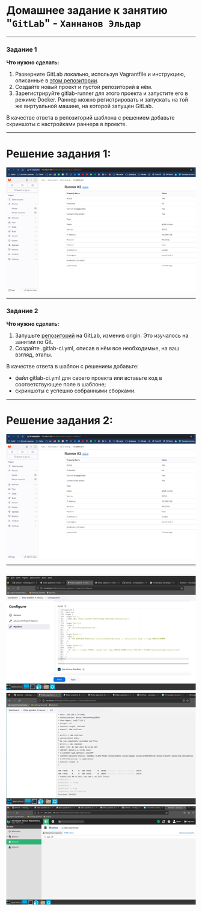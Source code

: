# Домашнее задание к занятию "`GitLab`" - `Ханнанов Эльдар`


---

### Задание 1

**Что нужно сделать:**

1. Разверните GitLab локально, используя Vagrantfile и инструкцию, описанные в [этом репозитории](https://github.com/netology-code/sdvps-materials/tree/main/gitlab).   
2. Создайте новый проект и пустой репозиторий в нём.
3. Зарегистрируйте gitlab-runner для этого проекта и запустите его в режиме Docker. Раннер можно регистрировать и запускать на той же виртуальной машине, на которой запущен GitLab.

В качестве ответа в репозиторий шаблона с решением добавьте скриншоты с настройками раннера в проекте.

---

# Решение задания 1:

![Скрин 1](https://github.com/eldarkhan/eldar_khannanov_hw/blob/main/eldar-hw-gitlab/img/GitLab-hw-scr1.png)


---

### Задание 2

**Что нужно сделать:**

1. Запушьте [репозиторий](https://github.com/netology-code/sdvps-materials/tree/main/gitlab) на GitLab, изменив origin. Это изучалось на занятии по Git.
2. Создайте .gitlab-ci.yml, описав в нём все необходимые, на ваш взгляд, этапы.

В качестве ответа в шаблон с решением добавьте: 
   
 * файл gitlab-ci.yml для своего проекта или вставьте код в соответствующее поле в шаблоне; 
 * скриншоты с успешно собранными сборками.
 
---
# Решение задания 2:

![Скрин 2](https://github.com/eldarkhan/eldar_khannanov_hw/blob/main/eldar-hw-gitlab/img/GitLab-hw-scr1.png)

---


![Скрин 6](https://github.com/eldarkhan/eldar_khannanov_hw/blob/main/eldar-hw-8-02/img/hw-8-02_6.png)
![Скрин 7](https://github.com/eldarkhan/eldar_khannanov_hw/blob/main/eldar-hw-8-02/img/hw-8-02_7.png)
![Скрин 8](https://github.com/eldarkhan/eldar_khannanov_hw/blob/main/eldar-hw-8-02/img/hw-8-02_8.png)
---
